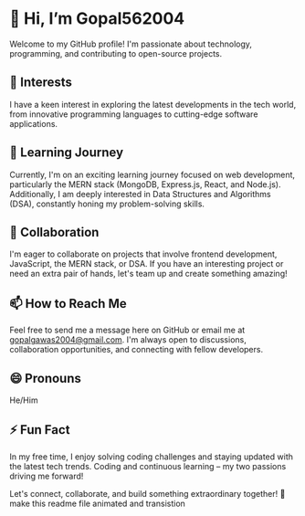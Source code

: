 # 👋 Hi, I’m Gopal562004

Welcome to my GitHub profile! I'm passionate about technology, programming, and contributing to open-source projects.

## 👀 Interests

I have a keen interest in exploring the latest developments in the tech world, from innovative programming languages to cutting-edge software applications.

## 🌱 Learning Journey

Currently, I'm on an exciting learning journey focused on web development, particularly the MERN stack (MongoDB, Express.js, React, and Node.js). Additionally, I am deeply interested in Data Structures and Algorithms (DSA), constantly honing my problem-solving skills.

## 💞️ Collaboration

I'm eager to collaborate on projects that involve frontend development, JavaScript, the MERN stack, or DSA. If you have an interesting project or need an extra pair of hands, let's team up and create something amazing!

## 📫 How to Reach Me

Feel free to send me a message here on GitHub or email me at gopalgawas2004@gmail.com. I'm always open to discussions, collaboration opportunities, and connecting with fellow developers.

## 😄 Pronouns

He/Him

## ⚡ Fun Fact

In my free time, I enjoy solving coding challenges and staying updated with the latest tech trends. Coding and continuous learning – my two passions driving me forward!

Let's connect, collaborate, and build something extraordinary together! 🚀
make this readme file animated and transistion 
